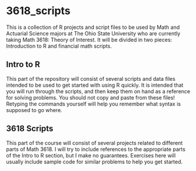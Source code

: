 # 3618_scripts

This is a collection of R projects and script files to be used by Math and Actuarial Science majors at The Ohio State University who are currently taking Math 3618: Theory of Interest.  It will be divided in two pieces: Introduction to R and financial math scripts.

## Intro to R

This part of the repository will consist of several scripts and data files intended to be used to get started with using R quickly.  It is intended that you will run through the scripts, and then keep them on hand as a reference for solving problems.  You should not copy and paste from these files!  Retyping the commands yourself will help you remember what syntax is supposed to go where.

## 3618 Scripts

This part of the course will consist of several projects related to different parts of Math 3618.  I will try to include references to the appropriate parts of the Intro to R section, but I make no guarantees.  Exercises here will usually include sample code for similar problems to help you get started.
